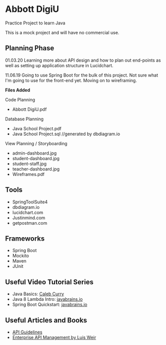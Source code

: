 # Abbott DigiU
Practice Project to learn Java

This is a mock project and will have no commercial use.

## Planning Phase
01.03.20
Learning more about API design and how to plan out end-points as well as setting up application structure in Lucidchart.

11.06.19
Going to use Spring Boot for the bulk of this project. Not sure what I'm going to use for the front-end yet. Moving on to wireframing.

**Files Added**

Code Planning<br />
* Abbott DigiU.pdf

Database Planning<br/> 
* Java School Project.pdf
* Java School Project.sql //generated by dbdiagram.io<br/>

View Planning / Storyboarding<br/> 
* admin-dashboard.jpg<br/>
* student-dashboard.jpg<br/>
* student-staff.jpg<br/>
* teacher-dashboard.jpg<br/>
* Wireframes.pdf</br>

## Tools
* SpringToolSuite4<br/>
* dbdiagram.io<br/>
* lucidchart.com<br/>
* Justinmind.com<br/>
* getpostman.com<br />

## Frameworks
* Spring Boot<br />
* Mockito<br />
* Maven<br />
* JUnit<br />

## Useful Video Tutorial Series
* Java Basics: [Caleb Curry](https://www.youtube.com/watch?v=r3GGV2TG_vw&list=PL_c9BZzLwBRKIMP_xNTJxi9lIgQhE51rF)<br/>
* Java 8 Lambda Intro: [javabrains.io](https://www.youtube.com/watch?v=gpIUfj3KaOc&list=PLqq-6Pq4lTTa9YGfyhyW2CqdtW9RtY-I3)<br/>
* Spring Boot Quickstart: [javabrains.io](https://www.youtube.com/watch?v=msXL2oDexqw&list=PLqq-6Pq4lTTbx8p2oCgcAQGQyqN8XeA1x)<br/>

## Useful Articles and Books
* [API Guidelines](https://github.com/byrondover/api-guidelines/blob/master/Guidelines.md)
* [Enterprise API Management by Luis Weir](https://www.packtpub.com/virtualization-and-cloud/enterprise-api-management)
